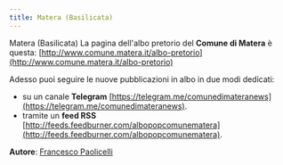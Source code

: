 ```yaml
---
title: Matera (Basilicata)
---
```


Matera (Basilicata)
La pagina dell'albo pretorio del **Comune di Matera** è questa: [http://www.comune.matera.it/albo-pretorio](http://www.comune.matera.it/albo-pretorio)

Adesso puoi seguire le nuove pubblicazioni in albo in due modi dedicati:

* su un canale **Telegram** [https://telegram.me/comunedimateranews](https://telegram.me/comunedimateranews).
* tramite un **feed RSS** [http://feeds.feedburner.com/albopopcomunematera](http://feeds.feedburner.com/albopopcomunematera).


**Autore**: [Francesco Paolicelli](https://twitter.com/piersoft)
